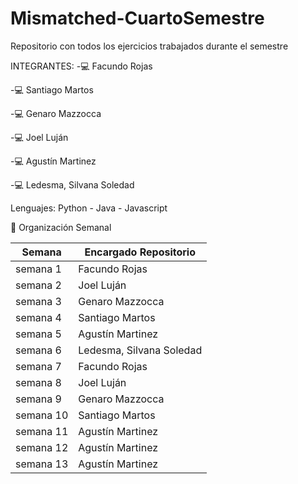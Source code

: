 # Mismatched-CuartoSemestre
Repositorio con todos los ejercicios trabajados durante el semestre

INTEGRANTES:
-💻 Facundo Rojas

-💻 Santiago Martos

-💻 Genaro Mazzocca

-💻 Joel Luján

-💻 Agustín Martinez

-💻 Ledesma, Silvana Soledad

Lenguajes:
Python - Java	- Javascript

📆 Organización Semanal                                                                                                                                     

| Semana | Encargado Repositorio |
| --- | --- |
| semana 1	| Facundo Rojas |
| semana 2 |	Joel Luján |
| semana 3 |	Genaro Mazzocca |
| semana 4 |	Santiago Martos |
| semana 5 |	Agustín Martinez |
| semana 6 |	Ledesma, Silvana Soledad |
| semana 7 |	Facundo Rojas |
| semana 8 |	Joel Luján |
| semana 9 |	Genaro Mazzocca |
| semana 10 |	Santiago Martos |
| semana 11 |	Agustín Martinez |
| semana 12 |	Agustín Martinez |
| semana 13 |	Agustín Martinez |
